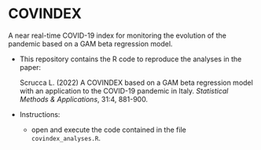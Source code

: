 # COVINDEX

A near real-time COVID-19 index for monitoring the evolution of the pandemic based on a GAM beta regression model.

- This repository contains the R code to reproduce the analyses in the paper:

	Scrucca L. (2022) A COVINDEX based on a GAM beta regression model with an application to the COVID-19 pandemic in Italy. *Statistical Methods & Applications*, 31:4, 881-900. 

- Instructions:

	- open and execute the code contained in the file `covindex_analyses.R`.

<br>
